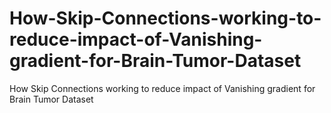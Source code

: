 # How-Skip-Connections-working-to-reduce-impact-of-Vanishing-gradient-for-Brain-Tumor-Dataset
How Skip Connections working to reduce impact of Vanishing gradient for Brain Tumor Dataset
